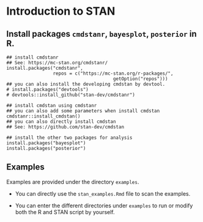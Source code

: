 # Introduction to STAN


## Install packages `cmdstanr`, `bayesplot`, `posterior` in R.

```{r eval = FALSE}
## install cmdstanr
## See: https://mc-stan.org/cmdstanr/
install.packages("cmdstanr",
                 repos = c("https://mc-stan.org/r-packages/",
                                       getOption("repos")))
## you can also install the developing cmdstan by devtool.
# install.packages("devtools")
# devtools::install_github("stan-dev/cmdstanr")

## install cmdstan using cmdstanr
## you can also add some parameters when install cmdstan
cmdstanr::install_cmdstan()
## you can also directly install cmdstan
## See: https://github.com/stan-dev/cmdstan

## install the other two packages for analysis
install.packages("bayesplot")
install.packages("posterior")

```
## Examples

Examples are provided under the directory `examples`. 
- You can directly use the `stan_examples.Rmd` file to scan the examples.

- You can enter the different directories under `examples` to run or modify both
  the R and STAN script by yourself. 

